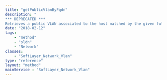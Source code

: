 ```yaml
---
title: "getPublicVlanByFqdn"
description: "
*** DEPRECATED ***
Retrieves a public VLAN associated to the host matched by the given fully-qualified domain name. "
date: "2018-02-12"
tags:
    - "method"
    - "sldn"
    - "Network"
classes:
    - "SoftLayer_Network_Vlan"
type: "reference"
layout: "method"
mainService : "SoftLayer_Network_Vlan"
---
```

